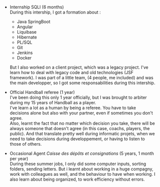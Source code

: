 - Internship SQLI (6 months)  
  During this intership, I got a formation about :
  - Java SpringBoot
  - Angular
  - Liquibase
  - Hibernate
  - PL/SQL
  - Git
  - Jenkins
  - Docker
  
  But I also worked on a client project, which was a legacy project. I've learn how to deal with legacy code and old technologies (JSF framework). I was part of a little team, (4 people, me included) and was the main developper, so I got some responsabilities during this intership.

- Official Handball referee (1 year)    
I've been doing this only 1 year officially, but I was brought to arbiter during my 15 years of Handball as a player.  
I've learn a lot as a human by being a referee. You have to take decisions alone but also with your partner, even if sometimes you don't agree.  
Also, learnt the fact that no matter which decision you take, there will be always someone that doesn't agree (in this case, coachs, players, the public). And that translate pretty well during informatic projets, when we need to take decisions during developpement, or having to listen to those of others.  
  
- Occasional Agent *Caisse des dépôts et consignations* (5 years, 1 month per year)    
During these summer jobs, I only did some computer inputs, sorting folders, sending letters. But i learnt about working in a huge compagny, work with colleagues as well, and the behaviour to have when working. I also learn about being organized, to work efficiency without errors.
